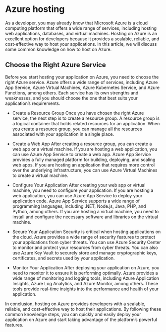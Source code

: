 # Azure hosting
As a developer, you may already know that Microsoft Azure is a cloud computing platform that offers a wide range of services, including hosting web applications, databases, and virtual machines. Hosting on Azure is an excellent option for developers because it provides a scalable, reliable, and cost-effective way to host your applications. In this article, we will discuss some common knowledge on how to host on Azure.

## Choose the Right Azure Service
Before you start hosting your application on Azure, you need to choose the right Azure service. Azure offers a wide range of services, including Azure App Service, Azure Virtual Machines, Azure Kubernetes Service, and Azure Functions, among others. Each service has its own strengths and weaknesses, and you should choose the one that best suits your application’s requirements.

* Create a Resource Group
Once you have chosen the right Azure service, the next step is to create a resource group. A resource group is a logical container that holds related resources for an application. When you create a resource group, you can manage all the resources associated with your application in a single place.

* Create a Web App
After creating a resource group, you can create a web app or a virtual machine. If you are hosting a web application, you can use Azure App Service to create a web app. Azure App Service provides a fully managed platform for building, deploying, and scaling web apps. If you are hosting an application that requires more control over the underlying infrastructure, you can use Azure Virtual Machines to create a virtual machine.

* Configure Your Application
After creating your web app or virtual machine, you need to configure your application. If you are hosting a web application, you can use Azure App Service to deploy your application code. Azure App Service supports a wide range of programming languages, including .NET, Node.js, Java, PHP, and Python, among others. If you are hosting a virtual machine, you need to install and configure the necessary software and libraries on the virtual machine.

* Secure Your Application
Security is critical when hosting applications on the cloud. Azure provides a wide range of security features to protect your applications from cyber threats. You can use Azure Security Center to monitor and protect your resources from cyber threats. You can also use Azure Key Vault to securely store and manage cryptographic keys, certificates, and secrets used by your application.

* Monitor Your Application
After deploying your application on Azure, you need to monitor it to ensure it is performing optimally. Azure provides a wide range of monitoring and logging tools, including Azure Application Insights, Azure Log Analytics, and Azure Monitor, among others. These tools provide real-time insights into the performance and health of your application.

In conclusion, hosting on Azure provides developers with a scalable, reliable, and cost-effective way to host their applications. By following these common knowledge steps, you can quickly and easily deploy your application on Azure and start taking advantage of the platform’s powerful features.
